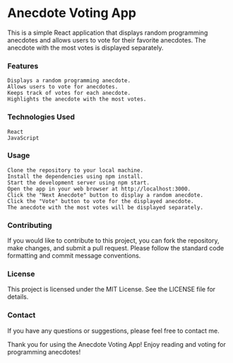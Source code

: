 # Anecdote Voting App

This is a simple React application that displays random programming anecdotes and allows users to vote for their favorite anecdotes. The anecdote with the most votes is displayed separately.

### Features

    Displays a random programming anecdote.
    Allows users to vote for anecdotes.
    Keeps track of votes for each anecdote.
    Highlights the anecdote with the most votes.

### Technologies Used

    React
    JavaScript

### Usage

    Clone the repository to your local machine.
    Install the dependencies using npm install.
    Start the development server using npm start.
    Open the app in your web browser at http://localhost:3000.
    Click the "Next Anecdote" button to display a random anecdote.
    Click the "Vote" button to vote for the displayed anecdote.
    The anecdote with the most votes will be displayed separately.

### Contributing

If you would like to contribute to this project, you can fork the repository, make changes, and submit a pull request. Please follow the standard code formatting and commit message conventions.

### License

This project is licensed under the MIT License. See the LICENSE file for details.

### Contact 

If you have any questions or suggestions, please feel free to contact me.

Thank you for using the Anecdote Voting App! Enjoy reading and voting for programming anecdotes!